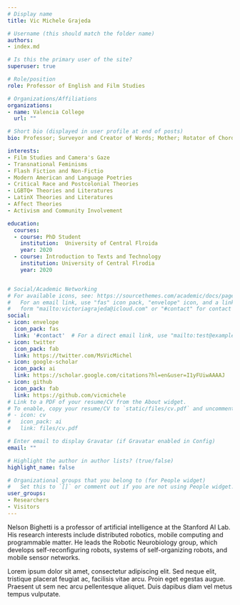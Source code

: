 ```yaml
---
# Display name
title: Vic Michele Grajeda

# Username (this should match the folder name)
authors:
- index.md

# Is this the primary user of the site?
superuser: true

# Role/position
role: Professor of English and Film Studies

# Organizations/Affiliations
organizations:
- name: Valencia College
  url: ""

# Short bio (displayed in user profile at end of posts)
bio: Professor; Surveyor and Creator of Words; Mother; Rotator of Chords & Beats, Futbols, Music, Weights, Pedals, & Feet; Film Critic, & Multi-Media Compilationist.

interests:
- Film Studies and Camera's Gaze
- Transnational Feminisms
- Flash Fiction and Non-Fictio
- Modern American and Language Poetries
- Critical Race and Postcolonial Theories
- LGBTQ+ Theories and Literatures
- LatinX Theories and Literatures
- Affect Theories
- Activism and Community Involvement

education:
  courses:
  - course: PhD Student
    institution:  University of Central Flroida
    year: 2020
  - course: Introduction to Texts and Technology
    institution: University of Central Flrodia
    year: 2020


# Social/Academic Networking
# For available icons, see: https://sourcethemes.com/academic/docs/page-builder/#icons
#   For an email link, use "fas" icon pack, "envelope" icon, and a link in the
#   form "mailto:victoriagrajeda@icloud.com" or "#contact" for contact widget.
social:
- icon: envelope
  icon_pack: fas
  link: '#contact'  # For a direct email link, use "mailto:test@example.org".
- icon: twitter
  icon_pack: fab
  link: https://twitter.com/MsVicMichel
- icon: google-scholar
  icon_pack: ai
  link: https://scholar.google.com/citations?hl=en&user=I1yFUiwAAAAJ
- icon: github
  icon_pack: fab
  link: https://github.com/vicmichele
# Link to a PDF of your resume/CV from the About widget.
# To enable, copy your resume/CV to `static/files/cv.pdf` and uncomment the lines below.
# - icon: cv
#   icon_pack: ai
#   link: files/cv.pdf

# Enter email to display Gravatar (if Gravatar enabled in Config)
email: ""

# Highlight the author in author lists? (true/false)
highlight_name: false

# Organizational groups that you belong to (for People widget)
#   Set this to `[]` or comment out if you are not using People widget.
user_groups:
- Researchers
- Visitors
---
```


Nelson Bighetti is a professor of artificial intelligence at the Stanford AI Lab. His research interests include distributed robotics, mobile computing and programmable matter. He leads the Robotic Neurobiology group, which develops self-reconfiguring robots, systems of self-organizing robots, and mobile sensor networks.

Lorem ipsum dolor sit amet, consectetur adipiscing elit. Sed neque elit, tristique placerat feugiat ac, facilisis vitae arcu. Proin eget egestas augue. Praesent ut sem nec arcu pellentesque aliquet. Duis dapibus diam vel metus tempus vulputate.
